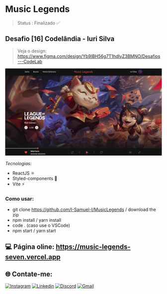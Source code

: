 # Music Legends

> Status : Finalizado ✅

## Desafio [16] Codelândia - Iuri Silva
>Veja o design: https://www.figma.com/design/Yb9IBH56g7T1hdIyZ3BMNO/Desafios---CodeLab

<img width="800px" src="./src/assets/images/MusicLegends-PrintHome.jpeg">

_Tecnologias:_

- ReactJS ⚛️
- Styled-components 💅
- Vite ⚡

### Como usar:

- git clone https://github.com/I-Samuel-I/MusicLegends / download the zip
- npm install / yarn install
- code . (caso use o VSCode)
- npm start / yarn start

## 💻 Página oline: https://music-legends-seven.vercel.app

## 🌐 Contate-me:

[![Instagram](https://img.shields.io/badge/Instagram-E4405F?style=for-the-badge&logo=instagram&logoColor=white)](https://www.instagram.com/sam.pongp/)
[![Linkedin](https://img.shields.io/badge/LinkedIn-0077B5?style=for-the-badge&logo=linkedin&logoColor=white)](https://www.linkedin.com/in/samuel-gomes-481062316/)
[![Discord](https://img.shields.io/badge/Discord-7289DA?style=for-the-badge&logo=discord&logoColor=white)](https://discordapp.com/users/353247502385938432)
[![Gmail](https://img.shields.io/badge/Gmail-D14836?style=for-the-badge&logo=gmail&logoColor=white)](mailto:samgomes.dev@gmail.com)
